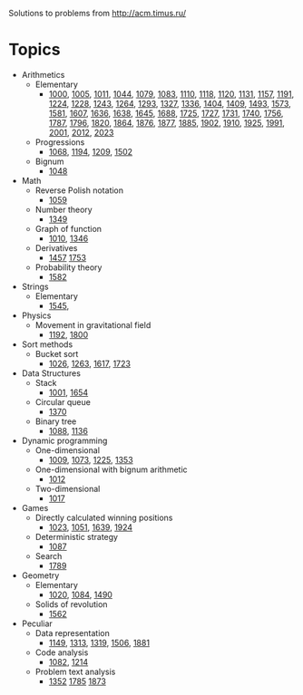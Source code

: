 Solutions to problems from http://acm.timus.ru/

# Topics

* Arithmetics
  * Elementary
    * [1000](http://acm.timus.ru/problem.aspx?space=1&num=1000),
      [1005](http://acm.timus.ru/problem.aspx?space=1&num=1005),
      [1011](http://acm.timus.ru/problem.aspx?space=1&num=1011),
      [1044](http://acm.timus.ru/problem.aspx?space=1&num=1044),
      [1079](http://acm.timus.ru/problem.aspx?space=1&num=1079),
      [1083](http://acm.timus.ru/problem.aspx?space=1&num=1083),
      [1110](http://acm.timus.ru/problem.aspx?space=1&num=1110),
      [1118](http://acm.timus.ru/problem.aspx?space=1&num=1118),
      [1120](http://acm.timus.ru/problem.aspx?space=1&num=1120),
      [1131](http://acm.timus.ru/problem.aspx?space=1&num=1131),
      [1157](http://acm.timus.ru/problem.aspx?space=1&num=1157),
      [1191](http://acm.timus.ru/problem.aspx?space=1&num=1191),
      [1224](http://acm.timus.ru/problem.aspx?space=1&num=1224),
      [1228](http://acm.timus.ru/problem.aspx?space=1&num=1228),
      [1243](http://acm.timus.ru/problem.aspx?space=1&num=1243),
      [1264](http://acm.timus.ru/problem.aspx?space=1&num=1264),
      [1293](http://acm.timus.ru/problem.aspx?space=1&num=1293),
      [1327](http://acm.timus.ru/problem.aspx?space=1&num=1327),
      [1336](http://acm.timus.ru/problem.aspx?space=1&num=1336),
      [1404](http://acm.timus.ru/problem.aspx?space=1&num=1404),
      [1409](http://acm.timus.ru/problem.aspx?space=1&num=1409),
      [1493](http://acm.timus.ru/problem.aspx?space=1&num=1493),
      [1573](http://acm.timus.ru/problem.aspx?space=1&num=1573),
      [1581](http://acm.timus.ru/problem.aspx?space=1&num=1581),
      [1607](http://acm.timus.ru/problem.aspx?space=1&num=1607),
      [1636](http://acm.timus.ru/problem.aspx?space=1&num=1636),
      [1638](http://acm.timus.ru/problem.aspx?space=1&num=1638),
      [1645](http://acm.timus.ru/problem.aspx?space=1&num=1645),
      [1688](http://acm.timus.ru/problem.aspx?space=1&num=1688),
      [1725](http://acm.timus.ru/problem.aspx?space=1&num=1725),
      [1727](http://acm.timus.ru/problem.aspx?space=1&num=1727),
      [1731](http://acm.timus.ru/problem.aspx?space=1&num=1731),
      [1740](http://acm.timus.ru/problem.aspx?space=1&num=1740),
      [1756](http://acm.timus.ru/problem.aspx?space=1&num=1756),
      [1787](http://acm.timus.ru/problem.aspx?space=1&num=1787),
      [1796](http://acm.timus.ru/problem.aspx?space=1&num=1796),
      [1820](http://acm.timus.ru/problem.aspx?space=1&num=1820),
      [1864](http://acm.timus.ru/problem.aspx?space=1&num=1864),
      [1876](http://acm.timus.ru/problem.aspx?space=1&num=1876),
      [1877](http://acm.timus.ru/problem.aspx?space=1&num=1877),
      [1885](http://acm.timus.ru/problem.aspx?space=1&num=1885),
      [1902](http://acm.timus.ru/problem.aspx?space=1&num=1902),
      [1910](http://acm.timus.ru/problem.aspx?space=1&num=1910),
      [1925](http://acm.timus.ru/problem.aspx?space=1&num=1925),
      [1991](http://acm.timus.ru/problem.aspx?space=1&num=1991),
      [2001](http://acm.timus.ru/problem.aspx?space=1&num=2001),
      [2012](http://acm.timus.ru/problem.aspx?space=1&num=2012),
      [2023](http://acm.timus.ru/problem.aspx?space=1&num=2023)
  * Progressions
    * [1068](http://acm.timus.ru/problem.aspx?space=1&num=1068),
      [1194](http://acm.timus.ru/problem.aspx?space=1&num=1194),
      [1209](http://acm.timus.ru/problem.aspx?space=1&num=1209),
      [1502](http://acm.timus.ru/problem.aspx?space=1&num=1502)
  * Bignum
    * [1048](http://acm.timus.ru/problem.aspx?space=1&num=1048)
* Math
  * Reverse Polish notation
    * [1059](http://acm.timus.ru/problem.aspx?space=1&num=1059)
  * Number theory
    * [1349](http://acm.timus.ru/problem.aspx?space=1&num=1349)
  * Graph of function
    * [1010](http://acm.timus.ru/problem.aspx?space=1&num=1010),
      [1346](http://acm.timus.ru/problem.aspx?space=1&num=1346)
  * Derivatives
    * [1457](http://acm.timus.ru/problem.aspx?space=1&num=1457)
      [1753](http://acm.timus.ru/problem.aspx?space=1&num=1753)
  * Probability theory
    * [1582](http://acm.timus.ru/problem.aspx?space=1&num=1582)
* Strings
  * Elementary
    * [1545](http://acm.timus.ru/problem.aspx?space=1&num=1545),
* Physics
  * Movement in gravitational field
    * [1192](http://acm.timus.ru/problem.aspx?space=1&num=1192),
      [1800](http://acm.timus.ru/problem.aspx?space=1&num=1800)
* Sort methods
  * Bucket sort
    * [1026](http://acm.timus.ru/problem.aspx?space=1&num=1026),
      [1263](http://acm.timus.ru/problem.aspx?space=1&num=1263),
      [1617](http://acm.timus.ru/problem.aspx?space=1&num=1617),
      [1723](http://acm.timus.ru/problem.aspx?space=1&num=1723)
* Data Structures
  * Stack
    * [1001](http://acm.timus.ru/problem.aspx?space=1&num=1001),
      [1654](http://acm.timus.ru/problem.aspx?space=1&num=1654)
  * Circular queue
    * [1370](http://acm.timus.ru/problem.aspx?space=1&num=1370)
  * Binary tree
    * [1088](http://acm.timus.ru/problem.aspx?space=1&num=1088),
      [1136](http://acm.timus.ru/problem.aspx?space=1&num=1136)
* Dynamic programming
  * One-dimensional
    * [1009](http://acm.timus.ru/problem.aspx?space=1&num=1009),
      [1073](http://acm.timus.ru/problem.aspx?space=1&num=1073),
      [1225](http://acm.timus.ru/problem.aspx?space=1&num=1225),
      [1353](http://acm.timus.ru/problem.aspx?space=1&num=1353)
  * One-dimensional with bignum arithmetic
    * [1012](http://acm.timus.ru/problem.aspx?space=1&num=1012)
  * Two-dimensional
    * [1017](http://acm.timus.ru/problem.aspx?space=1&num=1017)
* Games
  * Directly calculated winning positions
    * [1023](http://acm.timus.ru/problem.aspx?space=1&num=1023),
      [1051](http://acm.timus.ru/problem.aspx?space=1&num=1051),
      [1639](http://acm.timus.ru/problem.aspx?space=1&num=1639),
      [1924](http://acm.timus.ru/problem.aspx?space=1&num=1924)
  * Deterministic strategy
    * [1087](http://acm.timus.ru/problem.aspx?space=1&num=1087)
  * Search
    * [1789](http://acm.timus.ru/problem.aspx?space=1&num=1789)
* Geometry
  * Elementary
    * [1020](http://acm.timus.ru/problem.aspx?space=1&num=1020),
      [1084](http://acm.timus.ru/problem.aspx?space=1&num=1084),
      [1490](http://acm.timus.ru/problem.aspx?space=1&num=1490)
  * Solids of revolution
    * [1562](http://acm.timus.ru/problem.aspx?space=1&num=1562)
* Peculiar
  * Data representation
    * [1149](http://acm.timus.ru/problem.aspx?space=1&num=1149),
      [1313](http://acm.timus.ru/problem.aspx?space=1&num=1313),
      [1319](http://acm.timus.ru/problem.aspx?space=1&num=1319),
      [1506](http://acm.timus.ru/problem.aspx?space=1&num=1506),
      [1881](http://acm.timus.ru/problem.aspx?space=1&num=1881)
  * Code analysis
    * [1082](http://acm.timus.ru/problem.aspx?space=1&num=1082),
      [1214](http://acm.timus.ru/problem.aspx?space=1&num=1214)
  * Problem text analysis
    * [1352](http://acm.timus.ru/problem.aspx?space=1&num=1352)
      [1785](http://acm.timus.ru/problem.aspx?space=1&num=1785)
      [1873](http://acm.timus.ru/problem.aspx?space=1&num=1873)